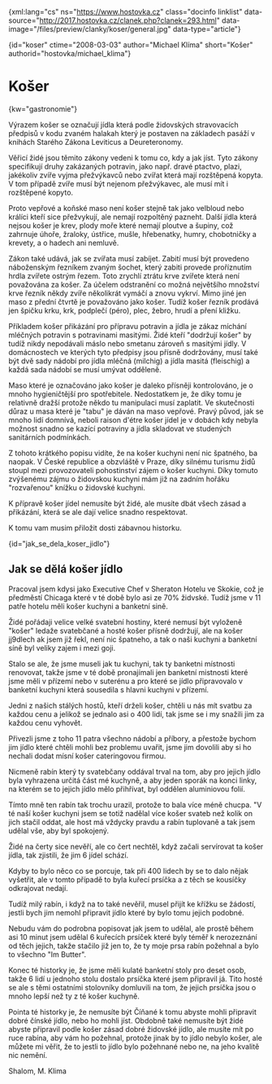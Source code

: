 
{xml:lang="cs" ns="https://www.hostovka.cz" class="docinfo linklist" data-source="http://2017.hostovka.cz/clanek.php?clanek=293.html" data-image="/files/preview/clanky/koser/general.jpg" data-type="article"}

{id="koser" ctime="2008-03-03" author="Michael Klíma" short="Košer" authorid="hostovka/michael_klima"}

# Košer

<!-- generated attribute kw by user_udpatekw.sh on 2019-03-13, do not edit -->

{kw="gastronomie"}

Výrazem košer se označují jídla která podle židovských stravovacích předpisů v kodu zvaném halakah který je postaven na základech pasáží v knihách Starého Zákona Leviticus a Deureteronomy.

Věřicí židé jsou těmito zákony vedeni k tomu co, kdy a jak jíst. Tyto zákony specifikují druhy zakázaných potravin, jako např. dravé ptactvo, plazi, jakékoliv zvíře vyjma přežvýkavců nebo zvířat která mají rozštěpená kopyta. V tom případě zvíře musí být nejenom přežvýkavec, ale musí mít i rozštěpené kopyto.

Proto vepřové a koňské maso není košer stejně tak jako velbloud nebo králíci kteří sice přežvykují, ale nemají rozpoltěný pazneht. Další jídla která nejsou košer je krev, plody moře které nemají ploutve a šupiny, což zahrnuje úhoře, žraloky, ústřice, mušle, hřebenatky, humry, chobotničky a krevety, a o hadech ani nemluvě.

Zákon také udává, jak se zvířata musí zabíjet. Zabití musí být provedeno náboženským řezníkem zvaným šochet, který zabiti provede proříznutím hrdla zvířete ostrým řezem. Toto zrychlí ztrátu krve zvířete která není považována za košer. Za účelem odstranění co možná největšího množství krve řezník někdy zvíře několikrát vymáčí a znovu vykrví. Mimo jiné jen maso z přední čtvrtě je považováno jako košer. Tudíž košer řezník prodává jen špičku krku, krk, podplečí (péro), plec, žebro, hrudí a pření kližku.

Příkladem košer přikázání pro přípravu potravin a jídla je zákaz míchání mléčných potravin s potravinami masitými. Židé kteří "dodržují košer" by tudíž nikdy nepodávali máslo nebo smetanu zároveň s masitými jídly. V domácnostech ve kterých tyto předpisy jsou přísně dodržovány, musí také být dvě sady nádobí pro jídla mléčná (milchig) a jídla masitá (fleischig) a každá sada nádobí se musí umývat odděleně.

Maso které je označováno jako košer je daleko přísněji kontrolováno, je o mnoho hygieničtější pro spotřebitele. Nedostatkem je, že díky tomu je relativně dražší protože někdo tu manipulaci musí zaplatit. Ve skutečnosti důraz u masa které je "tabu" je dáván na maso vepřové. Pravý původ, jak se mnoho lidí domnívá, neboli raison d'étre košer jídel je v dobách kdy nebyla možnost snadno se kazící potraviny a jídla skladovat ve studených sanitárních podmínkách.

Z tohoto krátkého popisu vidíte, že na košer kuchyni není nic špatného, ba naopak. V České republice a obzvláště v Praze, díky silnému turismu židů stoupl mezi provozovateli pohostinství zájem o košer kuchyni. Díky tomuto zvýšenému zájmu o židovskou kuchyni mám již na zadním hořáku "rozvařenou" knížku o židovské kuchyni.

K přípravě košer jídel nemusíte být židé, ale musíte dbát všech zásad a přikázání, která se ale dají velice snadno respektovat.

K tomu vam musim přiložit dosti zábavnou historku.

{id="jak\_se\_dela\_koser\_jidlo"}

## Jak se dělá košer jídlo

Pracoval jsem kdysi jako Executive Chef v Sheraton Hotelu ve Skokie, což je předměstí Chicaga které v té době bylo asi ze 70% židvské. Tudíž jsme v 11 patře hotelu měli košer kuchyni a banketní sině.

Židé pořádaji velice velké svatební hostiny, které nemusí být vyloženě "košer" ledaže svatebčané a hosté košer přísně dodržují, ale na košer jj9dlech ak jsem již řekl, není nic špatneho, a tak o naši kuchyni a banketní síně byl veliky zajem i mezi goji.

Stalo se ale, že jsme museli jak tu kuchyni, tak ty banketni místnosti renovovat, takže jsme v té době pronajímali jen banketní mistnosti které jsme měli v přízemí nebo v suterénu a pro které se jídlo připravovalo v banketní kuchyni která sousedila s hlavni kuchyni v přízemí.

Jedni z našich stálých hostů, kteří drželi košer, chtěli u nás mít svatbu za každou cenu a jelikož se jednalo asi o 400 lidí, tak jsme se i my snažili jim za každou cenu vyhovět.

Přivezli jsme z toho 11 patra všechno nádobí a příbory, a přestože bychom jim jídlo které chtěli mohli bez problemu uvařit, jsme jim dovolili aby si ho nechali dodat mísní košer cateringovou firmou.

Nicmeně rabín který ty svatebčany oddával trval na tom, aby pro jejich jídlo byla vyhrazena určitá část mé kuchyně, a aby jeden sporák na konci linky, na kterém se to jejich jídlo mělo přihřívat, byl oddělen aluminiovou folií.

Tímto mně ten rabín tak trochu urazil, protože to bala více méně chucpa. "V té naší košer kuchyni jsem se totiž nadělal více košer svateb než kolik on jich stačil oddat, ale host má vždycky pravdu a rabín tuplovaně a tak jsem udělal vše, aby byl spokojený.

Židé na čerty sice nevěří, ale co čert nechtěl, když začali servírovat ta košer jídla, tak zjistili, že jim 6 jídel schází.

Kdyby to bylo něco co se porcuje, tak při 400 lidech by se to dalo nějak vyšetřit, ale v tomto případě to byla kuřecí prsíčka a z těch se kousíčky odkrajovat nedají.

Tudíž milý rabín, i když na to také nevěřil, musel přijít ke křížku se žádostí, jestli bych jim nemohl připravit jídlo které by bylo tomu jejich podobné.

Nebudu vám do podrobna popisovat jak jsem to udělal, ale prostě během asi 10 minut jsem udělal 6 kuřecích prsíček které byly téměř k nerozeznání od těch jejich, takže stačilo již jen to, že ty moje prsa rabín požehnal a bylo to všechno "Im Butter".

Konec té historky je, že jsme měli kulaté banketní stoly pro deset osob, takže 6 lidí u jednoho stolu dostalo prsíčka které jsem připravil já. Tito hosté se ale s těmi ostatními stolovníky domluvili na tom, že jejich prsíčka jsou o mnoho lepší než ty z té košer kuchyně.

Pointa té historky je, že nemusíte být Číňané k tomu abyste mohli připravit dobré čínské jídlo, nebo ho mohli jíst. Obdobně také nemusíte být židé abyste připravil podle košer zásad dobré židovské jídlo, ale musíte mít po ruce rabína, aby vám ho požehnal, protože jinak by to jídlo nebylo košer, ale můžete mi věřit, že to jestli to jídlo bylo požehnané nebo ne, na jeho kvalitě nic nemění.

Shalom, M. Klima

